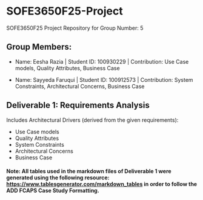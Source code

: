 # SOFE3650F25-Project
SOFE3650F25 Project Repository for Group Number: 5

## Group Members:
- Name: Eesha Razia | Student ID: 100930229 | Contribution: Use Case models, Quality Attributes, Business Case

- Name: Sayyeda Faruqui | Student ID: 100912573 | Contribution: System Constraints, Architectural Concerns, Business Case


## Deliverable 1: Requirements Analysis

Includes Architectural Drivers (derived from the given requirements):
- Use Case models
- Quality Attributes
- System Constraints 
- Architectural Concerns
- Business Case

#### Note: All tables used in the markdown files of Deliverable 1 were generated using the following resource: https://www.tablesgenerator.com/markdown_tables in order to follow the ADD FCAPS Case Study Formatting.
